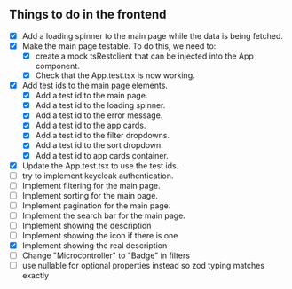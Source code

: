 ## Things to do in the frontend

- [x] Add a loading spinner to the main page while the data is being fetched.
- [x] Make the main page testable. To do this, we need to:
  - [x] create a mock tsRestclient that can be injected into the App component.
  - [x] Check that the App.test.tsx is now working.
- [x] Add test ids to the main page elements.
  - [x] Add a test id to the main page.
  - [x] Add a test id to the loading spinner.
  - [x] Add a test id to the error message.
  - [x] Add a test id to the app cards.
  - [x] Add a test id to the filter dropdowns.
  - [x] Add a test id to the sort dropdown.
  - [x] Add a test id to app cards container.
- [x] Update the App.test.tsx to use the test ids.
- [ ] try to implement keycloak authentication.
- [ ] Implement filtering for the main page.
- [ ] Implement sorting for the main page.
- [ ] Implement pagination for the main page.
- [ ] Implement the search bar for the main page.
- [ ] Implement showing the description
- [ ] Implement showing the icon if there is one
- [x] Implement showing the real description
- [ ] Change "Microcontroller" to "Badge" in filters
- [ ] use nullable for optional properties instead so zod typing matches exactly
